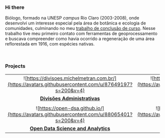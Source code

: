 ### Hi there

Biólogo, formado na UNESP *campus* Rio Claro (2003-2008), onde desenvolvi um interesse especial pela área de botânica e ecologia de comunidades, culminando no meu [trabalho de conclusão de curso](https://drive.google.com/file/d/1LdKG25YGMsrmDcnZtv12TWat4p4LYjPs/view). Nesse trabalho tive meu primeiro contato com ferramentas de geoprocessamento e buscava compreender como havia ocorrido a regeneração de uma área reflorestada em 1916, com espécies nativas.

<br>

### Projects

|                                                              |                                                              |                                                              |                                                              |                                                              |
| :----------------------------------------------------------: | :----------------------------------------------------------: | :----------------------------------------------------------: | :----------------------------------------------------------: | :----------------------------------------------------------: |
| ![https://divisoes.michelmetran.com.br/](https://avatars.githubusercontent.com/u/87649197?s=200&v=4) | ![https://openfocos.michelmetran.com.br/](https://avatars.githubusercontent.com/u/87656898?s=200&v=4) | ![https://opencantareira.michelmetran.com.br/](https://avatars.githubusercontent.com/u/87655373?s=200&v=4) | ![https://open-geodata.github.io/](https://avatars.githubusercontent.com/u/87656185?s=200&v=4) | ![https://michelmetran.github.io](https://avatars.githubusercontent.com/u/10374538?s=200&v=4) |
| [**Divisões Administrativas**](https://divisoes.michelmetran.com.br/) |   [**Open Focos**](https://openfocos.michelmetran.com.br/)   | [**Open Cantareira**](https://opencantareira.michelmetran.com.br/) |     [**Open Geodata**](https://open-geodata.github.io/)      |     [**Michel's site**](https://michelmetran.github.io)      |
|                                                              |                                                              |                                                              |                                                              |                                                              |
| ![https://open-dsa.github.io/](https://avatars.githubusercontent.com/u/88065401?s=200&v=4) | ![https://openescola.herokuapp.com/](https://avatars.githubusercontent.com/u/89882640?s=200&v=4) | ![https://traquitanas.github.io/](https://avatars.githubusercontent.com/u/91645398?s=200&v=4) | ![https://github.com/gaemapiracicaba](https://avatars.githubusercontent.com/u/87546024?s=200&v=4) | ![https://github.com/open-consensus)](https://avatars.githubusercontent.com/u/87530621?s=200&v=4) |
| [**Open Data Science and Analytics**](https://open-dsa.github.io/) |     [**Open Escola**](https://openescola.herokuapp.com/)     |      [**Traquitanas**](https://traquitanas.github.io/)       |  [**GAEMA Piracicaba**](https://github.com/gaemapiracicaba)  |   [**Open Consensus**](https://github.com/open-consensus)    |







<!--
**michelmetran/michelmetran** is a ✨ _special_ ✨ repository because its `README.md` (this file) appears on your GitHub profile.

https://towardsdatascience.com/build-a-stunning-readme-for-your-github-profile-9b80434fe5d7

Here are some ideas to get you started:

- 🔭 I’m currently working on ...
- 🌱 I’m currently learning ...
- 👯 I’m looking to collaborate on ...
- 🤔 I’m looking for help with ...
- 💬 Ask me about ...
- 📫 How to reach me: ...
- 😄 Pronouns: ...
- ⚡ Fun fact: ...
👋
-->

<!--
<script type="text/javascript" src="https://platform.linkedin.com/badges/js/profile.js" async defer></script>

<div class="LI-profile-badge"  data-version="v1" data-size="medium" data-locale="pt_BR" data-type="horizontal" data-theme="dark" data-vanity="michelmetran"><a class="LI-simple-link" href='https://br.linkedin.com/in/michelmetran?trk=profile-badge'>Michel Metran</a></div>
-->
